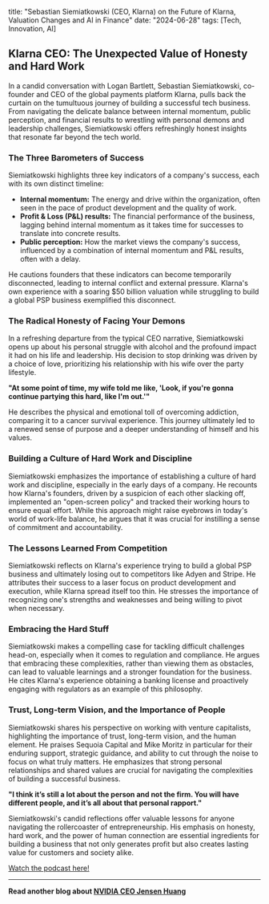

title: "Sebastian Siemiatkowski (CEO, Klarna) on the Future of Klarna, Valuation Changes and AI in Finance"
date: "2024-06-28"
tags: [Tech, Innovation, AI]


## Klarna CEO: The Unexpected Value of Honesty and Hard Work

In a candid conversation with Logan Bartlett, Sebastian Siemiatkowski, co-founder and CEO of the global payments platform Klarna, pulls back the curtain on the tumultuous journey of building a successful tech business. From navigating the delicate balance between internal momentum, public perception, and financial results to wrestling with personal demons and leadership challenges, Siemiatkowski offers refreshingly honest insights that resonate far beyond the tech world.

### The Three Barometers of Success

Siemiatkowski highlights three key indicators of a company's success, each with its own distinct timeline:

* **Internal momentum:** The energy and drive within the organization, often seen in the pace of product development and the quality of work. 
* **Profit & Loss (P&L) results:** The financial performance of the business, lagging behind internal momentum as it takes time for successes to translate into concrete results.
* **Public perception:** How the market views the company's success, influenced by a combination of internal momentum and P&L results, often with a delay.

He cautions founders that these indicators can become temporarily disconnected, leading to internal conflict and external pressure. Klarna's own experience with a soaring $50 billion valuation while struggling to build a global PSP business exemplified this disconnect.

### The Radical Honesty of Facing Your Demons

In a refreshing departure from the typical CEO narrative, Siemiatkowski opens up about his personal struggle with alcohol and the profound impact it had on his life and leadership.  His decision to stop drinking was driven by a choice of love, prioritizing his relationship with his wife over the party lifestyle. 

**"At some point of time, my wife told me like, 'Look, if you're gonna continue partying this hard, like I'm out.'"**

He describes the physical and emotional toll of overcoming addiction, comparing it to a cancer survival experience. This journey ultimately led to a renewed sense of purpose and a deeper understanding of himself and his values.

### Building a Culture of Hard Work and Discipline

Siemiatkowski emphasizes the importance of establishing a culture of hard work and discipline, especially in the early days of a company. He recounts how Klarna's founders, driven by a suspicion of each other slacking off, implemented an "open-screen policy" and tracked their working hours to ensure equal effort. While this approach might raise eyebrows in today's world of work-life balance, he argues that it was crucial for instilling a sense of commitment and accountability.

### The Lessons Learned From Competition

Siemiatkowski reflects on Klarna's experience trying to build a global PSP business and ultimately losing out to competitors like Adyen and Stripe. He attributes their success to a laser focus on product development and execution, while Klarna spread itself too thin. He stresses the importance of recognizing one's strengths and weaknesses and being willing to pivot when necessary.

### Embracing the Hard Stuff

Siemiatkowski makes a compelling case for tackling difficult challenges head-on, especially when it comes to regulation and compliance. He argues that embracing these complexities, rather than viewing them as obstacles, can lead to valuable learnings and a stronger foundation for the business. He cites Klarna's experience obtaining a banking license and proactively engaging with regulators as an example of this philosophy.

### Trust, Long-term Vision, and the Importance of People

Siemiatkowski shares his perspective on working with venture capitalists, highlighting the importance of trust, long-term vision, and the human element. He praises Sequoia Capital and Mike Moritz in particular for their enduring support, strategic guidance, and ability to cut through the noise to focus on what truly matters. He emphasizes that strong personal relationships and shared values are crucial for navigating the complexities of building a successful business.

**"I think it’s still a lot about the person and not the firm. You will have different people, and it’s all about that personal rapport."**

Siemiatkowski's candid reflections offer valuable lessons for anyone navigating the rollercoaster of entrepreneurship. His emphasis on honesty, hard work, and the power of human connection are essential ingredients for building a business that not only generates profit but also creates lasting value for customers and society alike.

<a href="https://youtube.com/watch?v=lYaiyi2ZX6Q" target="_blank">Watch the podcast here!</a>


---

**Read another blog about [NVIDIA CEO Jensen Huang](./20231015-jensenhuang-acquired)**
